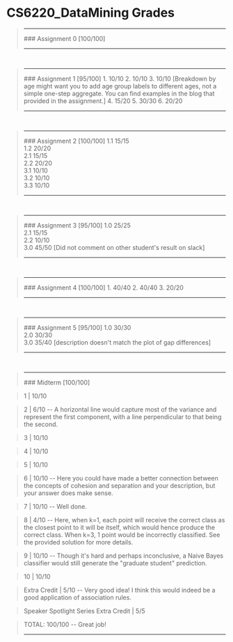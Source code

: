 # CS6220_DataMining Grades> <hr>> ### Assignment 0 [100/100]> > <hr><br>> <hr>> ### Assignment 1 [95/100]> 1. 10/10> 2. 10/10> 3. 10/10 [Breakdown by age might want you to add age group labels to different ages, not a simple one-step aggregate. You can find examples in the blog that provided in the assignment.]> 4. 15/20> 5. 30/30> 6. 20/20> > <hr><br>> <hr>> ### Assignment 2 [100/100]> 1.1 15/15 <br>> 1.2 20/20 <br>> 2.1 15/15 <br>> 2.2 20/20 <br>> 3.1 10/10 <br>> 3.2 10/10 <br>> 3.3 10/10 <br>> > <hr><br>> <hr>> ### Assignment 3 [95/100]> 1.0 25/25 <br>> 2.1 15/15 <br>> 2.2 10/10 <br>> 3.0 45/50 [Did not comment on other student's result on slack] <br>> > <hr><br>> <hr>> ### Assignment 4 [100/100]> 1. 40/40> 2. 40/40> 3. 20/20> > <hr><br>> <hr>> ### Assignment 5 [95/100]> 1.0 30/30 <br>> 2.0 30/30 <br>> 3.0 35/40 [description doesn't match the plot of gap differences] <br>> > <hr><br>> <hr>> ### Midterm [100/100]>1 | 10/10>2 | 6/10 -- A horizontal line would capture most of the variance and represent the first component, with a line perpendicular to that being the second.>3 | 10/10 >4 | 10/10>5 | 10/10 >6 | 10/10 -- Here you could have made a better connection between the concepts of cohesion and separation and your description, but your answer does make sense.>7 | 10/10 -- Well done.>8 | 4/10 -- Here, when k=1, each point will receive the correct class as the closest point to it will be itself, which would hence produce the correct class. When k=3, 1 point would be incorrectly classified. See the provided solution for more details.>9 | 10/10 -- Though it's hard and perhaps inconclusive, a Naive Bayes classifier would still generate the "graduate student" prediction.>10 | 10/10>Extra Credit | 5/10 -- Very good idea! I think this would indeed be a good application of association rules.>Speaker Spotlight Series Extra Credit | 5/5>TOTAL: 100/100 -- Great job!> <hr><br>